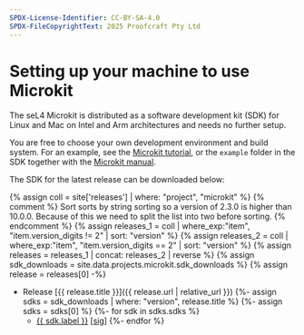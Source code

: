 ```yaml
---
SPDX-License-Identifier: CC-BY-SA-4.0
SPDX-FileCopyrightText: 2025 Proofcraft Pty Ltd
---
```


# Setting up your machine to use Microkit

The seL4 Microkit is distributed as a software development kit (SDK) for Linux
and Mac on Intel and Arm architectures and needs no further setup.

You are free to choose your own development environment and build system. For an
example, see the [Microkit tutorial](tutorial/welcome.html), or the `example`
folder in the SDK together with the [Microkit manual](manual/latest/).

The SDK for the latest release can be downloaded below:

{% assign coll = site['releases'] | where: "project", "microkit" %}
{% comment %}
Sort sorts by string sorting so a version of 2.3.0 is higher than 10.0.0.
Because of this we need to split the list into two before sorting.
{% endcomment %}
{% assign releases_1 = coll | where_exp:"item", "item.version_digits != 2" | sort: "version"  %}
{% assign releases_2 = coll | where_exp:"item", "item.version_digits == 2" | sort: "version" %}
{% assign releases =  releases_1 | concat: releases_2 | reverse %}
{% assign sdk_downloads = site.data.projects.microkit.sdk_downloads %}
{% assign release = releases[0] -%}

- Release [{{ release.title }}]({{ release.url | relative_url }})
{%- assign sdks = sdk_downloads | where: "version", release.title %}
{%- assign sdks = sdks[0] %}
{%-  for sdk in sdks.sdks %}
  - [{{ sdk.label }}]({{sdk.url}}) [[sig]({{sdk.url}}.asc)]
{%-   endfor %}

